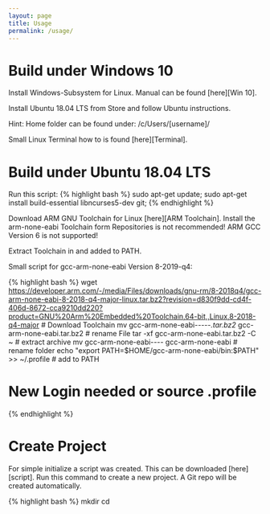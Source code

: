 ```yaml
---
layout: page
title: Usage
permalink: /usage/
---
```

Build under Windows 10
===============================

Install Windows-Subsystem for Linux.
Manual can be found [here][Win 10].

Install Ubuntu 18.04 LTS from Store and follow Ubuntu instructions.

Hint: Home folder can be found under: /c/Users/[username]/

Small Linux Terminal how to is found [here][Terminal].

Build under Ubuntu 18.04 LTS 
===============================

Run this script:
{% highlight bash %}
sudo apt-get update; sudo apt-get install build-essential libncurses5-dev git;
{% endhighlight %}

Download ARM GNU Toolchain for Linux [here][ARM Toolchain]. Install the arm-none-eabi Toolchain form Repositories is not recommended!
ARM GCC Version 6 is not supported!

Extract Toolchain in and added to PATH.

Small script for gcc-arm-none-eabi Version 8-2019-q4:

{% highlight bash %}
wget https://developer.arm.com/-/media/Files/downloads/gnu-rm/8-2018q4/gcc-arm-none-eabi-8-2018-q4-major-linux.tar.bz2?revision=d830f9dd-cd4f-406d-8672-cca9210dd220?product=GNU%20Arm%20Embedded%20Toolchain,64-bit,,Linux,8-2018-q4-major # Download Toolchain
mv gcc-arm-none-eabi-*-*-*-*-*.tar.bz2* gcc-arm-none-eabi.tar.bz2 # rename File
tar -xf gcc-arm-none-eabi.tar.bz2 -C ~ # extract archive
mv gcc-arm-none-eabi-*-*-*-* gcc-arm-none-eabi # rename folder
echo "export PATH=$HOME/gcc-arm-none-eabi/bin:\$PATH" >> ~/.profile # add to PATH
# New Login needed or source .profile
{% endhighlight %}


Create Project
==============
For simple initialize a script was created. This can be downloaded [here][script]. Run this command to create a new project. A Git repo will be created automatically.

{% highlight bash %}
mkdir <projekt dir>
cd <project dir>
<script location>/createProcect.sh <projectname> master
{% endhighlight %}

After the creation small sample files will be created at this location plus submodules linkt to the project files at github.

The Build System use Kbuild. A graphical Interface to configure the project is installed. Use this commands to configure the project:

{% highlight bash %}
make menuconfig
{% endhighlight %}

[docu]: /doxygen
[script]: https://github.com/FreeRTOSHAL/fhal-buildsystem/blob/master/createProject.sh
[ARM Toolchain]: https://developer.arm.com/tools-and-software/open-source-software/developer-tools/gnu-toolchain/gnu-rm/downloads
[Win 10]: https://docs.microsoft.com/en-us/windows/wsl/install-win10
[Terminal]: http://www.linuxandubuntu.com/home/10-basic-linux-commands-that-every-linux-newbies-should-remember
